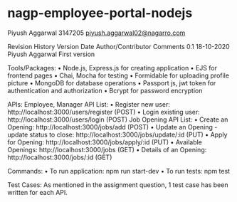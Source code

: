 # nagp-employee-portal-nodejs


Piyush Aggarwal
3147205
piyush.aggarwal02@nagarro.com

Revision History
Version	Date	Author/Contributor	Comments
0.1	18-10-2020	Piyush Aggarwal	First version

Tools/Packages:
•	Node.js, Express.js for creating application
•	EJS for frontend pages
•	Chai, Mocha for testing
•	Formidable for uploading profile picture
•	MongoDB for database operations
•	Passport js, jwt token for authentication and authorization
•	Bcrypt for password encryption

APIs:
Employee, Manager API List:
•	Register new user: http://localhost:3000/users/register (POST)
•	Login existing user: http://localhost:3000/users/login (POST)
Job Opening API List:
•	Create an Opening: http://localhost:3000/jobs/add (POST)
•	Update an Opening - update status to close: http://localhost:3000/jobs/update/:id (PUT)
•	Apply for Opening: http://localhost:3000/jobs/apply/:id (PUT)
•	Available Openings: http://localhost:3000/jobs (GET)
•	Details of an Opening: http://localhost:3000/jobs/:id (GET)

Commands:
•	To run application: npm run start-dev
•	To run tests: npm test

Test Cases: As mentioned in the assignment question, 1 test case has been written for each API.


